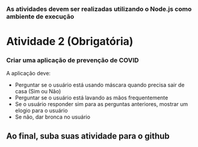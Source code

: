 ### As atividades devem ser realizadas utilizando o Node.js como ambiente de execução

# Atividade 2 (Obrigatória)

### Criar uma aplicação de prevenção de COVID

A aplicação deve:
- Perguntar se o usuário está usando máscara quando precisa sair de casa (Sim ou Não)  
- Perguntar se o usuário está lavando as mãos frequentemente  
- Se o usuário responder sim para as perguntas anteriores, mostrar um elogio para o usuário  
- Se não, dar bronca no usuário  

## Ao final, suba suas atividade para o github